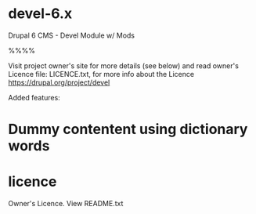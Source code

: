 devel-6.x
=========

Drupal 6 CMS - Devel Module w/ Mods

%%%%


Visit project owner's site for more details (see below) and read owner's Licence file: LICENCE.txt, for more info about the Licence
https://drupal.org/project/devel


Added features:
 # Dummy contentent using dictionary words  


licence
=========

Owner's Licence. View README.txt
